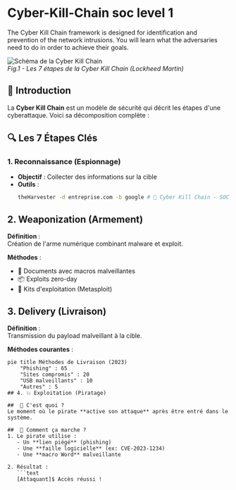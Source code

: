# Cyber-Kill-Chain soc level 1 
The Cyber Kill Chain framework is designed for identification and prevention of the network intrusions. You will learn what the adversaries need to do in order to achieve their goals.
<!-- SCREENSHOT 1 - HEADER -->
![Schéma de la Cyber Kill Chain](images/cyberkillchain.png)  
*Fig.1 - Les 7 étapes de la Cyber Kill Chain (Lockheed Martin)*

## 📌 Introduction
La **Cyber Kill Chain** est un modèle de sécurité qui décrit les étapes d'une cyberattaque. Voici sa décomposition complète :

## 🔍 Les 7 Étapes Clés

### 1. Reconnaissance (Espionnage)
- **Objectif** : Collecter des informations sur la cible
- **Outils** : 
  ```bash
  theHarvester -d entreprise.com -b google # 🔗 Cyber Kill Chain - SOC Level 1 Path

## 2. Weaponization (Armement)
**Définition** :  
Création de l'arme numérique combinant malware et exploit.

**Méthodes** :
- 💾 Documents avec macros malveillantes
- 📦 Exploits zero-day
- 🧩 Kits d'exploitation (Metasploit)

## 3. Delivery (Livraison)
**Définition** :  
Transmission du payload malveillant à la cible.

**Méthodes courantes** :
```mermaid
pie title Méthodes de Livraison (2023)
    "Phishing" : 65
    "Sites compromis" : 20
    "USB malveillants" : 10
    "Autres" : 5
## 4. 💥 Exploitation (Piratage)

##  🎯 C'est quoi ?
Le moment où le pirate **active son attaque** après être entré dans le système.

##  🔧 Comment ça marche ?
1. Le pirate utilise :
   - Un **lien piégé** (phishing)
   - Une **faille logicielle** (ex: CVE-2023-1234)
   - Une **macro Word** malveillante

2. Résultat :  
   ```text
   [Attaquant]$ Accès réussi !  
